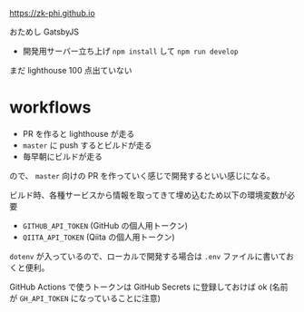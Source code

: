 https://zk-phi.github.io

おためし GatsbyJS

- 開発用サーバー立ち上げ `npm install` して `npm run develop`

まだ lighthouse 100 点出ていない

# workflows

- PR を作ると lighthouse が走る
- `master` に push するとビルドが走る
- 毎早朝にビルドが走る

ので、 `master` 向けの PR を作っていく感じで開発するといい感じになる。

ビルド時、各種サービスから情報を取ってきて埋め込むため以下の環境変数が必要

- `GITHUB_API_TOKEN` (GitHub の個人用トークン)
- `QIITA_API_TOKEN` (Qiita の個人用トークン)

`dotenv` が入っているので、ローカルで開発する場合は `.env` ファイルに書いておくと便利。

GitHub Actions で使うトークンは GitHub Secrets に登録しておけば ok (名前が `GH_API_TOKEN` になっていることに注意)
